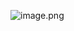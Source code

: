 ![image.png](https://openfilecdn.upupmo.com/upupmo-article/mac/basic/mac-system-2-show-wifi-password.png)
